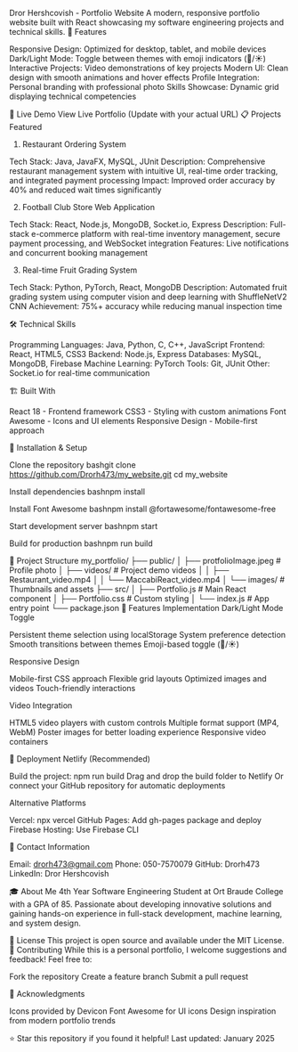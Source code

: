 Dror Hershcovish - Portfolio Website
A modern, responsive portfolio website built with React showcasing my software engineering projects and technical skills.
🌟 Features

Responsive Design: Optimized for desktop, tablet, and mobile devices
Dark/Light Mode: Toggle between themes with emoji indicators (🌙/☀️)
Interactive Projects: Video demonstrations of key projects
Modern UI: Clean design with smooth animations and hover effects
Profile Integration: Personal branding with professional photo
Skills Showcase: Dynamic grid displaying technical competencies

🚀 Live Demo
View Live Portfolio (Update with your actual URL)
📋 Projects Featured
1. Restaurant Ordering System

Tech Stack: Java, JavaFX, MySQL, JUnit
Description: Comprehensive restaurant management system with intuitive UI, real-time order tracking, and integrated payment processing
Impact: Improved order accuracy by 40% and reduced wait times significantly

2. Football Club Store Web Application

Tech Stack: React, Node.js, MongoDB, Socket.io, Express
Description: Full-stack e-commerce platform with real-time inventory management, secure payment processing, and WebSocket integration
Features: Live notifications and concurrent booking management

3. Real-time Fruit Grading System

Tech Stack: Python, PyTorch, React, MongoDB
Description: Automated fruit grading system using computer vision and deep learning with ShuffleNetV2 CNN
Achievement: 75%+ accuracy while reducing manual inspection time

🛠️ Technical Skills

Programming Languages: Java, Python, C, C++, JavaScript
Frontend: React, HTML5, CSS3
Backend: Node.js, Express
Databases: MySQL, MongoDB, Firebase
Machine Learning: PyTorch
Tools: Git, JUnit
Other: Socket.io for real-time communication

🏗️ Built With

React 18 - Frontend framework
CSS3 - Styling with custom animations
Font Awesome - Icons and UI elements
Responsive Design - Mobile-first approach

📱 Installation & Setup

Clone the repository
bashgit clone https://github.com/Drorh473/my_website.git
cd my_website

Install dependencies
bashnpm install

Install Font Awesome
bashnpm install @fortawesome/fontawesome-free

Start development server
bashnpm start

Build for production
bashnpm run build


📁 Project Structure
my_portfolio/
├── public/
│   ├── protfolioImage.jpeg    # Profile photo
│   ├── videos/                # Project demo videos
│   │   ├── Restaurant_video.mp4
│   │   └── MaccabiReact_video.mp4
│   └── images/                # Thumbnails and assets
├── src/
│   ├── Portfolio.js           # Main React component
│   ├── Portfolio.css          # Custom styling
│   └── index.js              # App entry point
└── package.json
🎨 Features Implementation
Dark/Light Mode Toggle

Persistent theme selection using localStorage
System preference detection
Smooth transitions between themes
Emoji-based toggle (🌙/☀️)

Responsive Design

Mobile-first CSS approach
Flexible grid layouts
Optimized images and videos
Touch-friendly interactions

Video Integration

HTML5 video players with custom controls
Multiple format support (MP4, WebM)
Poster images for better loading experience
Responsive video containers

🚀 Deployment
Netlify (Recommended)

Build the project: npm run build
Drag and drop the build folder to Netlify
Or connect your GitHub repository for automatic deployments

Alternative Platforms

Vercel: npx vercel
GitHub Pages: Add gh-pages package and deploy
Firebase Hosting: Use Firebase CLI

📧 Contact Information

Email: drorh473@gmail.com
Phone: 050-7570079
GitHub: Drorh473
LinkedIn: Dror Hershcovish

🎓 About Me
4th Year Software Engineering Student at Ort Braude College with a GPA of 85. Passionate about developing innovative solutions and gaining hands-on experience in full-stack development, machine learning, and system design.

📄 License
This project is open source and available under the MIT License.
🤝 Contributing
While this is a personal portfolio, I welcome suggestions and feedback! Feel free to:

Fork the repository
Create a feature branch
Submit a pull request

📝 Acknowledgments

Icons provided by Devicon
Font Awesome for UI icons
Design inspiration from modern portfolio trends


⭐ Star this repository if you found it helpful!
Last updated: January 2025
